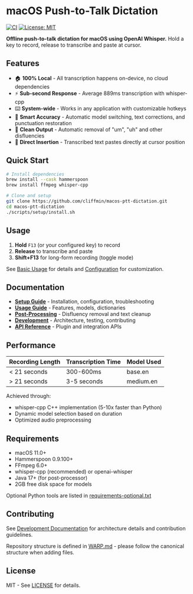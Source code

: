 # macOS Push-to-Talk Dictation

[![CI](https://github.com/cliffmin/macos-ptt-dictation/actions/workflows/ci.yml/badge.svg)](https://github.com/cliffmin/macos-ptt-dictation/actions/workflows/ci.yml) 
[![License: MIT](https://img.shields.io/badge/License-MIT-yellow.svg)](LICENSE)

**Offline push-to-talk dictation for macOS using OpenAI Whisper.** Hold a key to record, release to transcribe and paste at cursor.

## Features

- 🏠 **100% Local** - All transcription happens on-device, no cloud dependencies
- ⚡ **Sub-second Response** - Average 889ms transcription with whisper-cpp
- ⌨️ **System-wide** - Works in any application with customizable hotkeys
- 🎯 **Smart Accuracy** - Automatic model switching, text corrections, and punctuation restoration
- 🧹 **Clean Output** - Automatic removal of "um", "uh" and other disfluencies
- 📝 **Direct Insertion** - Transcribed text pastes directly at cursor position

## Quick Start

```bash
# Install dependencies
brew install --cask hammerspoon
brew install ffmpeg whisper-cpp

# Clone and setup
git clone https://github.com/cliffmin/macos-ptt-dictation.git
cd macos-ptt-dictation
./scripts/setup/install.sh
```

## Usage

1. **Hold** `F13` (or your configured key) to record
2. **Release** to transcribe and paste
3. **Shift+F13** for long-form recording (toggle mode)

See [Basic Usage](docs/usage/basic-usage.md) for details and [Configuration](docs/setup/configuration.md) for customization.

## Documentation

- **[Setup Guide](docs/setup/)** - Installation, configuration, troubleshooting
- **[Usage Guide](docs/usage/)** - Features, models, dictionaries
- **[Post-Processing](docs/usage/post-processing.md)** - Disfluency removal and text cleanup
- **[Development](docs/development/)** - Architecture, testing, contributing
- **[API Reference](docs/api/)** - Plugin and integration APIs

## Performance

| Recording Length | Transcription Time | Model Used |
|-----------------|-------------------|------------|
| < 21 seconds    | 300-600ms         | base.en    |
| > 21 seconds    | 3-5 seconds       | medium.en  |

Achieved through:
- whisper-cpp C++ implementation (5-10x faster than Python)
- Dynamic model selection based on duration
- Optimized audio preprocessing

## Requirements

- macOS 11.0+
- Hammerspoon 0.9.100+
- FFmpeg 6.0+
- whisper-cpp (recommended) or openai-whisper
- Java 17+ (for post-processor)
- 2GB free disk space for models

Optional Python tools are listed in [requirements-optional.txt](requirements-optional.txt)

## Contributing

See [Development Documentation](docs/development/) for architecture details and contribution guidelines.

Repository structure is defined in [WARP.md](WARP.md) - please follow the canonical structure when adding files.

## License

MIT - See [LICENSE](LICENSE) for details.